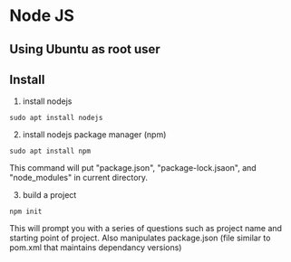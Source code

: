 # Node JS

## Using Ubuntu as root user

## Install
1. install nodejs
```
sudo apt install nodejs
```

2. install nodejs package manager (npm)
```
sudo apt install npm
```
This command will put "package.json", "package-lock.jsaon", and "node_modules" in current directory.

3. build a project
```
npm init
```
This will prompt you with a series of questions such as project name and starting point of project. Also manipulates package.json (file similar to pom.xml that maintains dependancy versions)

